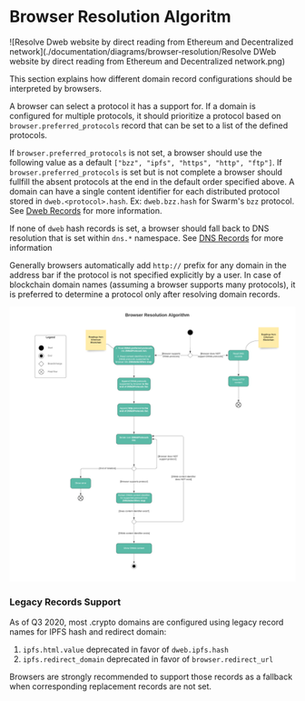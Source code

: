 # Browser Resolution Algoritm

!\[Resolve Dweb website by direct reading from Ethereum and Decentralized network\]\(./documentation/diagrams/browser-resolution/Resolve DWeb website by direct reading from Ethereum and Decentralized network.png\)

This section explains how different domain record configurations should be interpreted by browsers.

A browser can select a protocol it has a support for. If a domain is configured for multiple protocols, it should prioritize a protocol based on `browser.preferred_protocols` record that can be set to a list of the defined protocols.

If `browser.preferred_protocols` is not set, a browser should use the following value as a default `["bzz", "ipfs", "https", "http", "ftp"]`. If `browser.preferred_protocols` is set but is not complete a browser should fullfill the absent protocols at the end in the default order specified above. A domain can have a single content identifier for each distributed protocol stored in `dweb.<protocol>.hash`. Ex: `dweb.bzz.hash` for Swarm's `bzz` protocol. See [Dweb Records](https://github.com/unstoppabledomains/dot-crypto/blob/master/ARCHITECTURE.md#dweb-records) for more information.

If none of `dweb` hash records is set, a browser should fall back to DNS resolution that is set within `dns.*` namespace. See [DNS Records](https://github.com/unstoppabledomains/dot-crypto/blob/master/ARCHITECTURE.md#dns-records) for more information

Generally browsers automatically add `http://` prefix for any domain in the address bar if the protocol is not specified explicitly by a user. In case of blockchain domain names \(assuming a browser supports many protocols\), it is preferred to determine a protocol only after resolving domain records.

![](.gitbook/assets/browser_resolution_algorithm.png)

### Legacy Records Support

As of Q3 2020, most .crypto domains are configured using legacy record names for IPFS hash and redirect domain:

1. `ipfs.html.value` deprecated in favor of `dweb.ipfs.hash`
2. `ipfs.redirect_domain` deprecated in favor of `browser.redirect_url`

Browsers are strongly recommended to support those records as a fallback when corresponding replacement records are not set.


